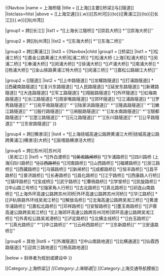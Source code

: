 {{Navbox
|name = 上海桥隧
|title = [[上海]]主要[[桥梁]]与[[隧道]]
|listclass=hlist
|above = [[上海交通]]{{.w}}[[苏州河]]{{to}}[[黄浦江]]{{to}}[[长江]]{{.w}}[[杭州湾]]
 
|group1 = 跨[[长江]]
|list1 = 
*[[上海长江隧桥]]
*[[崇启大桥]]
*''[[崇海大桥]]''
 
|group2 = 跨[[杭州湾]]
|list2 = 
*[[东海大桥]]
*''[[东海二桥]]''
 
|group3 = 跨[[黄浦江]]
|list3 =
{{Navbox|child
|group1 = [[桥梁]]
|list1 = 
*[[松浦三桥]]
*[[嘉金公路黄浦江大桥|松浦二桥]]
*[[松浦大桥 (上海)|松浦大桥]]
*[[闵浦二桥]]
*[[奉浦大桥]]
*[[闵浦大桥]]
*[[徐浦大桥]]
*[[卢浦大桥]]
*[[南浦大桥]]
*[[杨浦大桥]]
*[[金山铁路黄浦江特大桥]]
*[[闵浦三桥]]
*''[[嘉松公路越江大桥]]''
 
|group2 = [[隧道]]
|list2 = 
*[[上中路隧道]]
*[[龙耀路隧道]]
*[[打浦路隧道]]
*[[西藏南路隧道]]
*[[复兴东路隧道]]
*[[人民路隧道]]
*[[延安东路隧道]]
*[[新建路隧道]]
*[[大连路隧道]]
*[[军工路隧道]]
*[[翔殷路隧道]]
*[[外环隧道]]
*[[虹梅南路隧道]]
*[[长江路隧道]]
*[[周家嘴路隧道]]
*[[郊环隧道]]
*[[江浦路隧道]]
*''[[罗秀路隧道]]''
*''[[宛平南路隧道]]''
*''[[陆家浜路隧道]]''
*''[[隆昌路隧道]]''
*''[[嫩江路隧道]]''
*''[[殷行路隧道]]''
*''[[闸殷路隧道]]''
*''[[龙水南路隧道]]''
*''[[银都路隧道]]''
*''[[澄江路隧道]]''
*''[[元江路隧道]]''
*''[[东川路隧道]]''
*''[[公平路隧道]]''
*''[[东安路隧道]]''
}}
 
|group4 = 跨[[横潦泾]]
|list4 = 
*[[上海绕城高速公路跨黄浦江大桥|绕城高速公路跨黄浦江(横潦泾)大桥]]
*[[辰塔路横潦泾大桥]]
 
|group5 = 跨[[苏州河|苏州河<br />（吴淞江）]]
|list5 = 
*[[外白渡桥]]
*<del>[[吴淞路闸桥]]</del>
*[[乍浦路桥]]
*[[四川路桥 (上海)|四川路桥]]
*<del>[[江西路桥]]</del>
*[[河南路桥]]
*[[山西路桥]]
*[[福建路桥]]
*[[浙江路桥]]
*[[西藏路桥]]
*[[乌镇路桥]]
*[[新闸桥]]
*[[成都路桥]]
*[[恒丰路桥]]
*[[昌平路桥]]
*[[普济路桥]]
*[[长寿路桥]]
*[[昌化路桥]]
*[[江宁路桥]]
*[[西康路人行桥]]
*[[镇坪路桥]]
*[[宝成桥]]
*[[武宁路桥]]
*[[曹杨路桥]]
*[[学堂桥]]
*[[凯旋路桥]]
*[[中山路三号桥]]
*[[强家角人行桥]]
*[[古北路桥]]
*[[真北路桥]]
*[[祁连山南路桥]]
*[[上海外环高速公路跨苏州河桥|外环高速公路跨苏州河桥]]
*[[华江路桥]]
*[[沪杭铁路外环线吴淞江桥]]
*[[解放岛桥]]
*[[沈海高速公路跨吴淞江桥]]
*[[黄渡华浦路桥]]
*[[嘉松北路桥]]
*[[邓祥路桥]]
*[[安智路桥]]
*[[墨玉南路桥]]
*[[沪蓉高速公路跨吴淞江桥]]
*[[上海郊环高速公路跨苏州河桥|郊环高速公路跨吴淞江桥]]
*[[外青松公路吴淞港桥]]
*[[泸定路桥]]
*[[北横主线桥]]
*''[[白玉路桥]]''
*''[[真光路桥]]''
*''[[中江路桥]]''
*''[[云岭西路桥]]''
*''[[东新路桥]]''
*''[[安遠路桥]]''
 
|group6 = 其他
|list6 = 
*[[外滩隧道]]
*[[中山南路地道]]
*[[北横通道]]
*[[仙霞西路隧道]]
*[[迎宾三路地道]]
*[[杨高路地道]]
 
|below = 斜体者为规划或建设中
}}<noinclude>
 
[[Category:上海桥梁|*]]
[[Category:上海隧道|*]]
[[Category:上海交通导航模板]]
</noinclude>